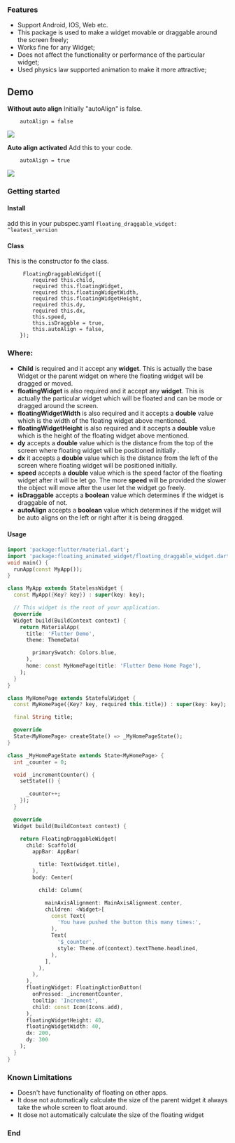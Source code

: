 ### Features

- Support Android, IOS, Web etc.
- This package is used to make a widget movable or draggable around the screen freely;
- Works fine for any Widget;
- Does not affect the functionality or performance of the particular widget;
- Used physics law supported animation to make it more attractive;


## Demo
**Without auto align** 
Initially "autoAlign" is false.
```
    autoAlign = false
```
![](https://raw.githubusercontent.com/Smueez/assets/main/floating_widget.gif)

**Auto align activated**
Add this to your code.
```
    autoAlign = true
```
![](https://raw.githubusercontent.com/Smueez/assets/main/autoAlign.gif)



### Getting started

####  Install
add this in your pubspec.yaml
`floating_draggable_widget: ^leatest_version`

#### Class

This is the constructor fo the class.
```
     FloatingDraggableWidget({
        required this.child,
        required this.floatingWidget,
        required this.floatingWidgetWidth,
        required this.floatingWidgetHeight,
        required this.dy,
        required this.dx,
        this.speed,
        this.isDraggble = true,
        this.autoAlign = false,
    });
```
### Where:

-   **Child** is required and it accept any **widget**. This is actually the base Widget or the parent widget on where the floating widget will be dragged or moved.
-   **floatingWidget** is also required and it accept any **widget**. This is actually the particular widget which will be floated and can be mode or dragged around the screen.
-  **floatingWidgetWidth** is also required and it accepts a **double** value which is the width of the floating widget above mentioned.
-  **floatingWidgetHeight** is also required and it accepts a **double** value which is the height of the floating widget above mentioned.
-  **dy** accepts a **double** value which is the distance from the top of the screen where floating widget will be positioned initially .
-  **dx** it accepts a **double** value which is the distance from the left of the screen where floating widget will be positioned initially.
-  **speed** accepts a **double** value which is the speed factor of the floating widget after it will be let go. The more **speed** will be provided the slower the object will move after the user let the widget go freely.
-  **isDraggable** accepts a **boolean** value which determines if the widget is draggable of not.
-  **autoAlign** accepts a **boolean** value which determines if the widget will be auto aligns on the left or right after it is being dragged.
#### Usage　

```Dart
import 'package:flutter/material.dart';
import 'package:floating_animated_widget/floating_draggable_widget.dart';
void main() {
  runApp(const MyApp());
}

class MyApp extends StatelessWidget {
  const MyApp({Key? key}) : super(key: key);

  // This widget is the root of your application.
  @override
  Widget build(BuildContext context) {
    return MaterialApp(
      title: 'Flutter Demo',
      theme: ThemeData(

        primarySwatch: Colors.blue,
      ),
      home: const MyHomePage(title: 'Flutter Demo Home Page'),
    );
  }
}

class MyHomePage extends StatefulWidget {
  const MyHomePage({Key? key, required this.title}) : super(key: key);

  final String title;

  @override
  State<MyHomePage> createState() => _MyHomePageState();
}

class _MyHomePageState extends State<MyHomePage> {
  int _counter = 0;

  void _incrementCounter() {
    setState(() {

      _counter++;
    });
  }

  @override
  Widget build(BuildContext context) {

    return FloatingDraggableWidget(
      child: Scaffold(
        appBar: AppBar(

          title: Text(widget.title),
        ),
        body: Center(

          child: Column(

            mainAxisAlignment: MainAxisAlignment.center,
            children: <Widget>[
              const Text(
                'You have pushed the button this many times:',
              ),
              Text(
                '$_counter',
                style: Theme.of(context).textTheme.headline4,
              ),
            ],
          ),
        ),
      ),
      floatingWidget: FloatingActionButton(
        onPressed: _incrementCounter,
        tooltip: 'Increment',
        child: const Icon(Icons.add),
      ),
      floatingWidgetHeight: 40,
      floatingWidgetWidth: 40,
      dx: 200,
      dy: 300
    );
  }
}

```
### Known Limitations
- Doesn't have functionality of floating on other apps.
- It dose not automatically calculate the size of the parent widget it always take the whole screen to float around.
- It dose not automatically calculate the size of the floating widget
### End